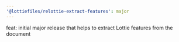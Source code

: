 ```yaml
---
'@lottiefiles/relottie-extract-features': major
---
```


feat: initial major release that helps to extract Lottie features from the document

